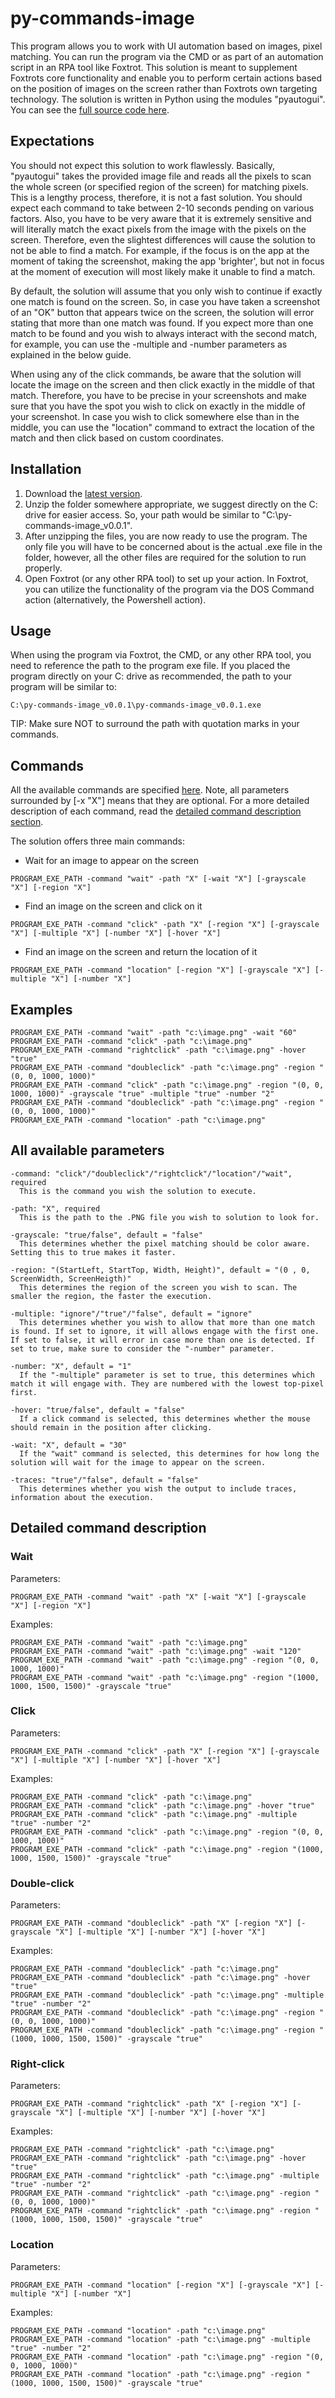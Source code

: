 # py-commands-image
This program allows you to work with UI automation based on images, pixel matching. You can run the program via the CMD or as part of an automation script in an RPA tool like Foxtrot. This solution is meant to supplement Foxtrots core functionality and enable you to perform certain actions based on the position of images on the screen rather than Foxtrots own targeting technology. The solution is written in Python using the modules "pyautogui". You can see the [full source code here](https://github.com/foxtrot-alliance/py-commands-image/blob/master/py-commands-image.py).

## Expectations
You should not expect this solution to work flawlessly. Basically, "pyautogui" takes the provided image file and reads all the pixels to scan the whole screen (or specified region of the screen) for matching pixels. This is a lengthy process, therefore, it is not a fast solution. You should expect each command to take between 2-10 seconds pending on various factors. Also, you have to be very aware that it is extremely sensitive and will literally match the exact pixels from the image with the pixels on the screen. Therefore, even the slightest differences will cause the solution to not be able to find a match. For example, if the focus is on the app at the moment of taking the screenshot, making the app 'brighter', but not in focus at the moment of execution will most likely make it unable to find a match.

By default, the solution will assume that you only wish to continue if exactly one match is found on the screen. So, in case you have taken a screenshot of an "OK" button that appears twice on the screen, the solution will error stating that more than one match was found. If you expect more than one match to be found and you wish to always interact with the second match, for example, you can use the -multiple and -number parameters as explained in the below guide.

When using any of the click commands, be aware that the solution will locate the image on the screen and then click exactly in the middle of that match. Therefore, you have to be precise in your screenshots and make sure that you have the spot you wish to click on exactly in the middle of your screenshot. In case you wish to click somewhere else than in the middle, you can use the "location" command to extract the location of the match and then click based on custom coordinates.

## Installation
1. Download the [latest version](https://github.com/foxtrot-alliance/py-commands-image/releases/download/v0.0.1/py-commands-image_v0.0.1.zip).
2. Unzip the folder somewhere appropriate, we suggest directly on the C: drive for easier access. So, your path would be similar to "C:\py-commands-image_v0.0.1".
3. After unzipping the files, you are now ready to use the program. The only file you will have to be concerned about is the actual .exe file in the folder, however, all the other files are required for the solution to run properly.
4. Open Foxtrot (or any other RPA tool) to set up your action. In Foxtrot, you can utilize the functionality of the program via the DOS Command action (alternatively, the Powershell action).

## Usage
When using the program via Foxtrot, the CMD, or any other RPA tool, you need to reference the path to the program exe file. If you placed the program directly on your C: drive as recommended, the path to your program will be similar to: 
```
C:\py-commands-image_v0.0.1\py-commands-image_v0.0.1.exe
```
TIP: Make sure NOT to surround the path with quotation marks in your commands.

## Commands
All the available commands are specified [here](#all-available-parameters). Note, all parameters surrounded by [-x "X"] means that they are optional. For a more detailed description of each command, read the [detailed command description section](#detailed-command-description).

The solution offers three main commands:
* Wait for an image to appear on the screen
```
PROGRAM_EXE_PATH -command "wait" -path "X" [-wait "X"] [-grayscale "X"] [-region "X"]
```
* Find an image on the screen and click on it
```
PROGRAM_EXE_PATH -command "click" -path "X" [-region "X"] [-grayscale "X"] [-multiple "X"] [-number "X"] [-hover "X"]
```
* Find an image on the screen and return the location of it
```
PROGRAM_EXE_PATH -command "location" [-region "X"] [-grayscale "X"] [-multiple "X"] [-number "X"]
```

## Examples
```
PROGRAM_EXE_PATH -command "wait" -path "c:\image.png" -wait "60"
PROGRAM_EXE_PATH -command "click" -path "c:\image.png"
PROGRAM_EXE_PATH -command "rightclick" -path "c:\image.png" -hover "true"
PROGRAM_EXE_PATH -command "doubleclick" -path "c:\image.png" -region "(0, 0, 1000, 1000)"
PROGRAM_EXE_PATH -command "click" -path "c:\image.png" -region "(0, 0, 1000, 1000)" -grayscale "true" -multiple "true" -number "2"
PROGRAM_EXE_PATH -command "doubleclick" -path "c:\image.png" -region "(0, 0, 1000, 1000)"
PROGRAM_EXE_PATH -command "location" -path "c:\image.png"
```

## All available parameters
```
-command: "click"/"doubleclick"/"rightclick"/"location"/"wait", required
  This is the command you wish the solution to execute.

-path: "X", required
  This is the path to the .PNG file you wish to solution to look for.

-grayscale: "true/false", default = "false"
  This determines whether the pixel matching should be color aware. Setting this to true makes it faster.

-region: "(StartLeft, StartTop, Width, Height)", default = "(0 , 0, ScreenWidth, ScreenHeigth)"
  This determines the region of the screen you wish to scan. The smaller the region, the faster the execution.

-multiple: "ignore"/"true"/"false", default = "ignore"
  This determines whether you wish to allow that more than one match is found. If set to ignore, it will allows engage with the first one. If set to false, it will error in case more than one is detected. If set to true, make sure to consider the "-number" parameter.

-number: "X", default = "1"
  If the "-multiple" parameter is set to true, this determines which match it will engage with. They are numbered with the lowest top-pixel first.

-hover: "true/false", default = "false"
  If a click command is selected, this determines whether the mouse should remain in the position after clicking.

-wait: "X", default = "30"
  If the "wait" command is selected, this determines for how long the solution will wait for the image to appear on the screen.

-traces: "true"/"false", default = "false"
  This determines whether you wish the output to include traces, information about the execution.
```

## Detailed command description

### Wait
Parameters:
```
PROGRAM_EXE_PATH -command "wait" -path "X" [-wait "X"] [-grayscale "X"] [-region "X"]
```
Examples:
```
PROGRAM_EXE_PATH -command "wait" -path "c:\image.png"
PROGRAM_EXE_PATH -command "wait" -path "c:\image.png" -wait "120"
PROGRAM_EXE_PATH -command "wait" -path "c:\image.png" -region "(0, 0, 1000, 1000)"
PROGRAM_EXE_PATH -command "wait" -path "c:\image.png" -region "(1000, 1000, 1500, 1500)" -grayscale "true"
```

### Click
Parameters:
```
PROGRAM_EXE_PATH -command "click" -path "X" [-region "X"] [-grayscale "X"] [-multiple "X"] [-number "X"] [-hover "X"]
```
Examples:
```
PROGRAM_EXE_PATH -command "click" -path "c:\image.png"
PROGRAM_EXE_PATH -command "click" -path "c:\image.png" -hover "true"
PROGRAM_EXE_PATH -command "click" -path "c:\image.png" -multiple "true" -number "2"
PROGRAM_EXE_PATH -command "click" -path "c:\image.png" -region "(0, 0, 1000, 1000)"
PROGRAM_EXE_PATH -command "click" -path "c:\image.png" -region "(1000, 1000, 1500, 1500)" -grayscale "true"
```

### Double-click
Parameters:
```
PROGRAM_EXE_PATH -command "doubleclick" -path "X" [-region "X"] [-grayscale "X"] [-multiple "X"] [-number "X"] [-hover "X"]
```
Examples:
```
PROGRAM_EXE_PATH -command "doubleclick" -path "c:\image.png"
PROGRAM_EXE_PATH -command "doubleclick" -path "c:\image.png" -hover "true"
PROGRAM_EXE_PATH -command "doubleclick" -path "c:\image.png" -multiple "true" -number "2"
PROGRAM_EXE_PATH -command "doubleclick" -path "c:\image.png" -region "(0, 0, 1000, 1000)"
PROGRAM_EXE_PATH -command "doubleclick" -path "c:\image.png" -region "(1000, 1000, 1500, 1500)" -grayscale "true"
```

### Right-click
Parameters:
```
PROGRAM_EXE_PATH -command "rightclick" -path "X" [-region "X"] [-grayscale "X"] [-multiple "X"] [-number "X"] [-hover "X"]
```
Examples:
```
PROGRAM_EXE_PATH -command "rightclick" -path "c:\image.png"
PROGRAM_EXE_PATH -command "rightclick" -path "c:\image.png" -hover "true"
PROGRAM_EXE_PATH -command "rightclick" -path "c:\image.png" -multiple "true" -number "2"
PROGRAM_EXE_PATH -command "rightclick" -path "c:\image.png" -region "(0, 0, 1000, 1000)"
PROGRAM_EXE_PATH -command "rightclick" -path "c:\image.png" -region "(1000, 1000, 1500, 1500)" -grayscale "true"
```

### Location
Parameters:
```
PROGRAM_EXE_PATH -command "location" [-region "X"] [-grayscale "X"] [-multiple "X"] [-number "X"]
```
Examples:
```
PROGRAM_EXE_PATH -command "location" -path "c:\image.png"
PROGRAM_EXE_PATH -command "location" -path "c:\image.png" -multiple "true" -number "2"
PROGRAM_EXE_PATH -command "location" -path "c:\image.png" -region "(0, 0, 1000, 1000)"
PROGRAM_EXE_PATH -command "location" -path "c:\image.png" -region "(1000, 1000, 1500, 1500)" -grayscale "true"
```
